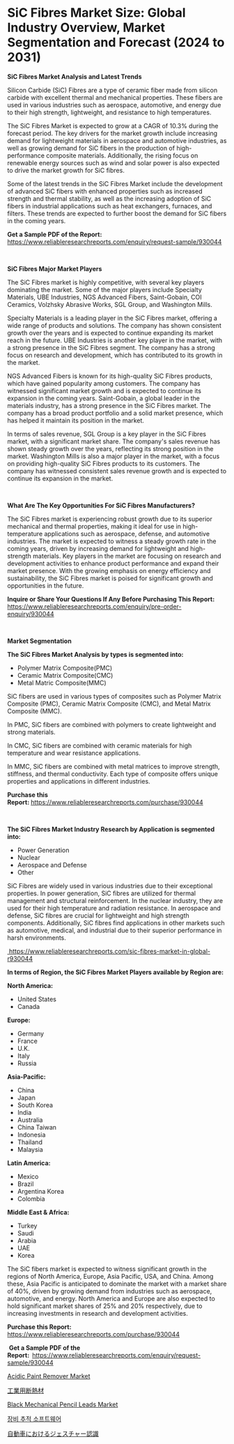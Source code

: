 <p><h1>SiC Fibres Market Size: Global Industry Overview, Market Segmentation and Forecast (2024 to 2031)</h1></p><p><strong>SiC Fibres Market Analysis and Latest Trends</strong></p>
<p><p>Silicon Carbide (SiC) Fibres are a type of ceramic fiber made from silicon carbide with excellent thermal and mechanical properties. These fibers are used in various industries such as aerospace, automotive, and energy due to their high strength, lightweight, and resistance to high temperatures.</p><p>The SiC Fibres Market is expected to grow at a CAGR of 10.3% during the forecast period. The key drivers for the market growth include increasing demand for lightweight materials in aerospace and automotive industries, as well as growing demand for SiC fibers in the production of high-performance composite materials. Additionally, the rising focus on renewable energy sources such as wind and solar power is also expected to drive the market growth for SiC fibres.</p><p>Some of the latest trends in the SiC Fibres Market include the development of advanced SiC fibers with enhanced properties such as increased strength and thermal stability, as well as the increasing adoption of SiC fibers in industrial applications such as heat exchangers, furnaces, and filters. These trends are expected to further boost the demand for SiC fibers in the coming years.</p></p>
<p><strong>Get a Sample PDF of the Report:&nbsp;</strong> <a href="https://www.reliableresearchreports.com/enquiry/request-sample/930044">https://www.reliableresearchreports.com/enquiry/request-sample/930044</a></p>
<p>&nbsp;</p>
<p><strong>SiC Fibres Major Market Players</strong></p>
<p><p>The SiC Fibres market is highly competitive, with several key players dominating the market. Some of the major players include Specialty Materials, UBE Industries, NGS Advanced Fibers, Saint-Gobain, COI Ceramics, Volzhsky Abrasive Works, SGL Group, and Washington Mills.</p><p>Specialty Materials is a leading player in the SiC Fibres market, offering a wide range of products and solutions. The company has shown consistent growth over the years and is expected to continue expanding its market reach in the future. UBE Industries is another key player in the market, with a strong presence in the SiC Fibres segment. The company has a strong focus on research and development, which has contributed to its growth in the market.</p><p>NGS Advanced Fibers is known for its high-quality SiC Fibres products, which have gained popularity among customers. The company has witnessed significant market growth and is expected to continue its expansion in the coming years. Saint-Gobain, a global leader in the materials industry, has a strong presence in the SiC Fibres market. The company has a broad product portfolio and a solid market presence, which has helped it maintain its position in the market.</p><p>In terms of sales revenue, SGL Group is a key player in the SiC Fibres market, with a significant market share. The company's sales revenue has shown steady growth over the years, reflecting its strong position in the market. Washington Mills is also a major player in the market, with a focus on providing high-quality SiC Fibres products to its customers. The company has witnessed consistent sales revenue growth and is expected to continue its expansion in the market.</p></p>
<p>&nbsp;</p>
<p><strong>What Are The Key Opportunities For SiC Fibres Manufacturers?</strong></p>
<p><p>The SiC Fibres market is experiencing robust growth due to its superior mechanical and thermal properties, making it ideal for use in high-temperature applications such as aerospace, defense, and automotive industries. The market is expected to witness a steady growth rate in the coming years, driven by increasing demand for lightweight and high-strength materials. Key players in the market are focusing on research and development activities to enhance product performance and expand their market presence. With the growing emphasis on energy efficiency and sustainability, the SiC Fibres market is poised for significant growth and opportunities in the future.</p></p>
<p><strong>Inquire or Share Your Questions If Any Before Purchasing This Report:</strong> <a href="https://www.reliableresearchreports.com/enquiry/pre-order-enquiry/930044">https://www.reliableresearchreports.com/enquiry/pre-order-enquiry/930044</a></p>
<p>&nbsp;</p>
<p><strong>Market Segmentation</strong></p>
<p><strong>The SiC Fibres Market Analysis by types is segmented into:</strong></p>
<p><ul><li>Polymer Matrix Composite(PMC)</li><li>Ceramic Matrix Composite(CMC)</li><li>Metal Matric Composite(MMC)</li></ul></p>
<p><p>SiC fibers are used in various types of composites such as Polymer Matrix Composite (PMC), Ceramic Matrix Composite (CMC), and Metal Matrix Composite (MMC). </p><p>In PMC, SiC fibers are combined with polymers to create lightweight and strong materials. </p><p>In CMC, SiC fibers are combined with ceramic materials for high temperature and wear resistance applications. </p><p>In MMC, SiC fibers are combined with metal matrices to improve strength, stiffness, and thermal conductivity. Each type of composite offers unique properties and applications in different industries.</p></p>
<p><strong>Purchase this Report:&nbsp;</strong><a href="https://www.reliableresearchreports.com/purchase/930044">https://www.reliableresearchreports.com/purchase/930044</a></p>
<p>&nbsp;</p>
<p><strong>The SiC Fibres Market Industry Research by Application is segmented into:</strong></p>
<p><ul><li>Power Generation</li><li>Nuclear</li><li>Aerospace and Defense</li><li>Other</li></ul></p>
<p><p>SiC Fibres are widely used in various industries due to their exceptional properties. In power generation, SiC fibres are utilized for thermal management and structural reinforcement. In the nuclear industry, they are used for their high temperature and radiation resistance. In aerospace and defense, SiC fibres are crucial for lightweight and high strength components. Additionally, SiC fibres find applications in other markets such as automotive, medical, and industrial due to their superior performance in harsh environments.</p></p>
<p><a href="https://www.reliableresearchreports.com/sic-fibres-market-in-global-r930044">&nbsp;https://www.reliableresearchreports.com/sic-fibres-market-in-global-r930044</a></p>
<p><strong>In terms of Region, the SiC Fibres Market Players available by Region are:</strong></p>
<p>
    <p> <strong> North America: </strong>
        <ul>
            <li>United States</li>
            <li>Canada</li>
        </ul>
        </p> 
    <p> <strong> Europe: </strong>
        <ul>
            <li>Germany</li>
            <li>France</li>
            <li>U.K.</li>
            <li>Italy</li>
            <li>Russia</li>
        </ul>
        </p> 
    <p> <strong> Asia-Pacific: </strong>
        <ul>
            <li>China</li>
            <li>Japan</li>
            <li>South Korea</li>
            <li>India</li>
            <li>Australia</li>
            <li>China Taiwan</li>
            <li>Indonesia</li>
            <li>Thailand</li>
            <li>Malaysia</li>
        </ul>
        </p> 
    <p> <strong> Latin America: </strong>
        <ul>
            <li>Mexico</li>
            <li>Brazil</li>
            <li>Argentina Korea</li>
            <li>Colombia</li>
        </ul>
        </p> 
    <p> <strong> Middle East & Africa: </strong>
        <ul>
            <li>Turkey</li>
            <li>Saudi</li>
            <li>Arabia</li>
            <li>UAE</li>
            <li>Korea</li>
        </ul>
    </p>
    </p>
<p><p>The SiC fibers market is expected to witness significant growth in the regions of North America, Europe, Asia Pacific, USA, and China. Among these, Asia Pacific is anticipated to dominate the market with a market share of 40%, driven by growing demand from industries such as aerospace, automotive, and energy. North America and Europe are also expected to hold significant market shares of 25% and 20% respectively, due to increasing investments in research and development activities.</p></p>
<p><strong>Purchase this Report: </strong><a href="https://www.reliableresearchreports.com/purchase/930044">https://www.reliableresearchreports.com/purchase/930044</a></p>
<p>&nbsp;<strong>Get a Sample PDF of the Report:&nbsp;&nbsp;</strong><a href="https://www.reliableresearchreports.com/enquiry/request-sample/930044">https://www.reliableresearchreports.com/enquiry/request-sample/930044</a></p>
<p><strong></strong></p>
<p><p><a href="https://github.com/gladysalidde/Market-Research-Report-List-1/blob/main/acidic-paint-remover-market.md">Acidic Paint Remover Market</a></p><p><a href="https://medium.com/@juliafadel1922/%E7%94%A3%E6%A5%AD%E7%94%A8%E6%96%AD%E7%86%B1%E6%9D%90%E5%B8%82%E5%A0%B4%E3%81%AE%E3%83%A1%E3%83%88%E3%83%AA%E3%82%AF%E3%82%B9%E3%81%AE%E8%A7%A3%E8%AA%AD-%E5%B8%82%E5%A0%B4%E3%82%B7%E3%82%A7%E3%82%A2-%E3%83%88%E3%83%AC%E3%83%B3%E3%83%89-%E6%88%90%E9%95%B7%E3%83%91%E3%82%BF%E3%83%BC%E3%83%B3-17098a63fea3">工業用断熱材</a></p><p><a href="https://issuu.com/reportprime-2/docs/black-mechanical-pencil-leads-market-size-2030.ppt">Black Mechanical Pencil Leads Market</a></p><p><a href="https://github.com/apple8975768/Market-Research-Report-List-1/blob/main/695573977584.md">장비 추적 소프트웨어</a></p><p><a href="https://github.com/one-cool-chick/Market-Research-Report-List-1/blob/main/335183183819.md">自動車におけるジェスチャー認識</a></p></p>